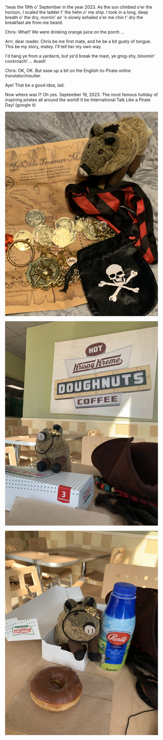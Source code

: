 
'twas the 19th o' September in the year 2023. As the sun climbed o'er the horizon, I scaled the ladder t' the helm o' me ship. I took in a long, deep breath o' the dry, mornin' air 'n slowly exhaled o'er me chin t' dry the breakfast ale from me beard.

Chris: What? We were drinking orange juice on the porch ...

Arrr, dear reader. Chris be me first mate, and he be a bit gusty of tongue. This be my story, matey. I'll tell her my own way. 

I'd hang ye from a yardarm, but ye'd break the mast, ye grog-shy, bloomin' cockroach! ... Avast!

Chris: OK, OK. But ease up a bit on the English-to-Pirate online translator/insulter.

Aye! That be a good idea, lad.

Now where was I? Oh yes. September 19, 2023. The most famous holiday of inspiring pirates all around the world! It be International Talk Like a Pirate Day! (google it) 

![](/blog/pics/11-Pirate/11-pirate01.jpg)

![](/blog/pics/11-Pirate/11-pirate02.jpg)

![](/blog/pics/11-Pirate/11-pirate03.jpg)
